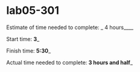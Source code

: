 # lab05-301

Estimate of time needed to complete: _ 4 hours____

Start time: __3___

Finish time: __5:30___

Actual time needed to complete: __3 hours and half___